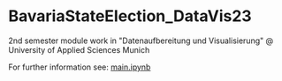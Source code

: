 # BavariaStateElection_DataVis23

2nd semester module work in "Datenaufbereitung und Visualisierung" @ University of Applied Sciences Munich

For further information see: [main.ipynb](src/main.ipynb)
